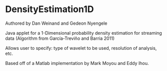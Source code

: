 DensityEstimation1D
===================

Authored by Dan Weinand and Gedeon Nyengele

Java applet for a 1-Dimensional probability density estimation for streaming data (Algorithm from García-Treviño and Barria 2011)

Allows user to specify: type of wavelet to be used, resolution of analysis, etc.

Based off of a Matlab implementation by Mark Moyou and Eddy Ihou.
